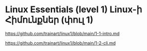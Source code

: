 # Linux Essentials (level 1) Linux-ի Հիմունքներ (փուլ 1) 


https://github.com/trainart/linux1/blob/main/1-1-intro.md


https://github.com/trainart/linux1/blob/main/1-2-cli.md